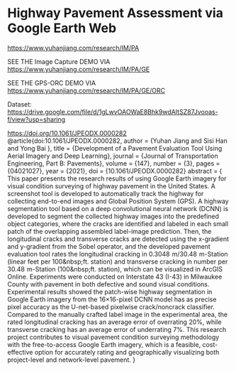 # Highway Pavement Assessment via Google Earth Web
https://www.yuhanjiang.com/research/IM/PA

SEE THE Image Capture DEMO VIA https://www.yuhanjiang.com/research/IM/PA/GE

SEE THE GPS-ORC DEMO VIA https://www.yuhanjiang.com/research/IM/PA/GE/ORC

Dataset: https://drive.google.com/file/d/1gLwvOAOWaE8Bhk9wdAItSZ87Jvooas-f/view?usp=sharing

https://doi.org/10.1061/JPEODX.0000282
@article{doi:10.1061/JPEODX.0000282,
author = {Yuhan Jiang  and Sisi Han  and Yong Bai },
title = {Development of a Pavement Evaluation Tool Using Aerial Imagery and Deep Learning},
journal = {Journal of Transportation Engineering, Part B: Pavements},
volume = {147},
number = {3},
pages = {04021027},
year = {2021},
doi = {10.1061/JPEODX.0000282}
abstract = { This paper presents the research results of using Google Earth imagery for visual condition surveying of highway pavement in the United States. A screenshot tool is developed to automatically track the highway for collecting end-to-end images and Global Position System (GPS). A highway segmentation tool based on a deep convolutional neural network (DCNN) is developed to segment the collected highway images into the predefined object categories, where the cracks are identified and labeled in each small patch of the overlapping assembled label-image prediction. Then, the longitudinal cracks and transverse cracks are detected using the x-gradient and y-gradient from the Sobel operator, and the developed pavement evaluation tool rates the longitudinal cracking in 0.3048  m/30.48  m-Station (linear feet per 100\&nbsp;ft. station) and transverse cracking in number per 30.48  m-Station (100\&nbsp;ft. station), which can be visualized in ArcGIS Online. Experiments were conducted on Interstate 43 (I-43) in Milwaukee County with pavement in both defective and sound visual conditions. Experimental results showed the patch-wise highway segmentation in Google Earth imagery from the 16×16-pixel DCNN model has as precise pixel accuracy as the U-net-based pixelwise crack/noncrack classifier. Compared to the manually crafted label image in the experimental area, the rated longitudinal cracking has an average error of overrating 20\%, while transverse cracking has an average error of underrating 7\%. This research project contributes to visual pavement condition surveying methodology with the free-to-access Google Earth imagery, which is a feasible, cost-effective option for accurately rating and geographically visualizing both project-level and network-level pavement. }
